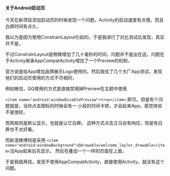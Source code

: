 #### 关于Android启动页

今天在新项目添加启动页的时候发现一个问题，Activity的启动速度有点慢，而且白屏时间有点久，

我以为是因为使用ConstrainLayout引起的，于是我进行了对比测试后发现，其实并不是，

不过ConstrainLayout是稍微增加了几十毫秒的时间，问题并不是出在这。问题在于Activity继承AppCompatActivity增加了一个Preview的机制，

官方说是给App增加品牌展示Logo使用的。然后我找了几个大厂App测试，发现他们的启动页使用的方式不尽相同，

例如微信，QQ使用的方式是直接禁用掉Preview在主题中使用

`<item name="android:windowDisablePreview">true</item>` 即可。但是有个问题就是，当你点击图标的时候会有一
小段的时间卡顿，才会起来App。感觉体验不是很好。

而网易则是默认显示，也就是让它白屏。
这种方式点击立马会有响应，但是有白屏也不太好看。

而新浪微博则是采用
  `<item name="android:windowBackground">@drawable/welcome_layler_drawable</item>`当App起来后先显示，
然后在叠加一个一样的页面在上面。

于是我就再找，发现不使用AppCompatActivity，直接使用Activity，就没有这个问题。




